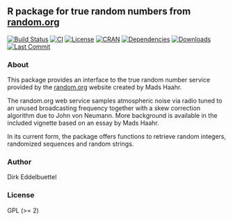 
## R package for true random numbers from [random.org](https://www.random.org)

[![Build Status](https://travis-ci.org/eddelbuettel/random.svg)](https://travis-ci.org/eddelbuettel/random) 
[![CI](https://github.com/eddelbuettel/random/workflows/ci/badge.svg)](https://github.com/eddelbuettel/random/actions?query=workflow%3Aci)
[![License](https://img.shields.io/badge/license-GPL%20%28%3E=%202%29-brightgreen.svg?style=flat)](https://www.gnu.org/licenses/gpl-2.0.html) 
[![CRAN](https://www.r-pkg.org/badges/version/random)](https://cran.r-project.org/package=random) 
[![Dependencies](https://tinyverse.netlify.com/badge/random)](https://cran.r-project.org/package=random)
[![Downloads](https://cranlogs.r-pkg.org/badges/random?color=brightgreen)](https://www.r-pkg.org/pkg/random)
[![Last Commit](https://img.shields.io/github/last-commit/eddelbuettel/random)](https://github.com/eddelbuettel/random)


### About

This package provides an interface to the true random number service provided
by the [random.org](https://random.org) website created by Mads Haahr.

The random.org web service samples atmospheric noise via radio 
tuned to an unused broadcasting frequency together with a skew
correction algorithm due to John von Neumann.  More background is
available in the included vignette based on an essay by Mads Haahr. 

In its current form, the package offers functions to retrieve 
random integers, randomized sequences and random strings. 

### Author

Dirk Eddelbuettel

### License

GPL (>= 2)
